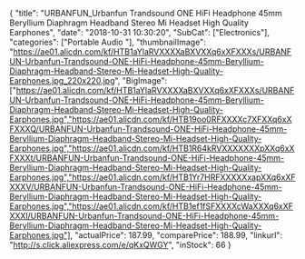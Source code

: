 {
	"title": "URBANFUN_Urbanfun Trandsound ONE HiFi Headphone 45mm Beryllium Diaphragm Headband Stereo Mi Headset High Quality Earphones",
	"date": "2018-10-31 10:30:20",
	"SubCat": ["Electronics"],
	"categories": ["Portable Audio "],
	"thumbnailImage": "https://ae01.alicdn.com/kf/HTB1aYlaRVXXXXaBXVXXq6xXFXXXs/URBANFUN-Urbanfun-Trandsound-ONE-HiFi-Headphone-45mm-Beryllium-Diaphragm-Headband-Stereo-Mi-Headset-High-Quality-Earphones.jpg_220x220.jpg",
	"BigImage": ["https://ae01.alicdn.com/kf/HTB1aYlaRVXXXXaBXVXXq6xXFXXXs/URBANFUN-Urbanfun-Trandsound-ONE-HiFi-Headphone-45mm-Beryllium-Diaphragm-Headband-Stereo-Mi-Headset-High-Quality-Earphones.jpg","https://ae01.alicdn.com/kf/HTB19oo0RFXXXXc7XFXXq6xXFXXXQ/URBANFUN-Urbanfun-Trandsound-ONE-HiFi-Headphone-45mm-Beryllium-Diaphragm-Headband-Stereo-Mi-Headset-High-Quality-Earphones.jpg","https://ae01.alicdn.com/kf/HTB1R64kRVXXXXXXXpXXq6xXFXXXt/URBANFUN-Urbanfun-Trandsound-ONE-HiFi-Headphone-45mm-Beryllium-Diaphragm-Headband-Stereo-Mi-Headset-High-Quality-Earphones.jpg","https://ae01.alicdn.com/kf/HTB1Yr7HRFXXXXXxapXXq6xXFXXXV/URBANFUN-Urbanfun-Trandsound-ONE-HiFi-Headphone-45mm-Beryllium-Diaphragm-Headband-Stereo-Mi-Headset-High-Quality-Earphones.jpg","https://ae01.alicdn.com/kf/HTB1ef1fSFXXXXcWaXXXq6xXFXXXl/URBANFUN-Urbanfun-Trandsound-ONE-HiFi-Headphone-45mm-Beryllium-Diaphragm-Headband-Stereo-Mi-Headset-High-Quality-Earphones.jpg"],
	"actualPrice": 187.99,
	"comparePrice": 188.99,
	"linkurl": "http://s.click.aliexpress.com/e/qKxQWGY",
	"inStock": 66
}
